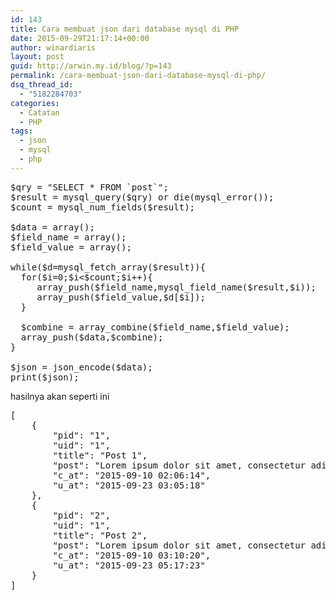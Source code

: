 ```yaml
---
id: 143
title: Cara membuat json dari database mysql di PHP
date: 2015-09-29T21:17:14+00:00
author: winardiaris
layout: post
guid: http://arwin.my.id/blog/?p=143
permalink: /cara-membuat-json-dari-database-mysql-di-php/
dsq_thread_id:
  - "5182284703"
categories:
  - Catatan
  - PHP
tags:
  - json
  - mysql
  - php
---
```

<pre class="brush: php; title: ; notranslate" title="">$qry = "SELECT * FROM `post`";
$result	= mysql_query($qry) or die(mysql_error());
$count = mysql_num_fields($result);

$data = array();
$field_name = array();
$field_value = array();

while($d=mysql_fetch_array($result)){
  for($i=0;$i&lt;$count;$i++){
     array_push($field_name,mysql_field_name($result,$i));
     array_push($field_value,$d[$i]);
  }
  
  $combine = array_combine($field_name,$field_value);
  array_push($data,$combine);
}

$json = json_encode($data);
print($json);
</pre>

hasilnya akan seperti ini

<pre class="brush: jscript; title: ; notranslate" title="">[
    {
        "pid": "1",
        "uid": "1",
        "title": "Post 1",
        "post": "Lorem ipsum dolor sit amet, consectetur adipiscing elit. Donec at tortor libero. Nam sit amet tortor velit. Maecenas ac elementum sapien, condimentum scelerisque ex. Nulla aliquam nec erat posuere vulputate. In facilisis hendrerit mauris egestas condimentum. Ut hendrerit ipsum odio, sollicitudin pulvinar mauris pellentesque eu. Integer faucibus, lectus vitae pretium placerat, erat nisl laoreet leo, at eleifend risus sem sed elit. Aliquam ac felis sem. Suspendisse varius enim ac posuere aliquam. Fusce accumsan vel ex nec dictum. Curabitur faucibus odio nec interdum ornare. Cum sociis natoque penatibus et magnis dis parturient montes, nascetur ridiculus mus.",
        "c_at": "2015-09-10 02:06:14",
        "u_at": "2015-09-23 03:05:18"
    },
    {
        "pid": "2",
        "uid": "1",
        "title": "Post 2",
        "post": "Lorem ipsum dolor sit amet, consectetur adipiscing elit. Donec at tortor libero. Nam sit amet tortor velit. Maecenas ac elementum sapien, condimentum scelerisque ex. Nulla aliquam nec erat posuere vulputate. In facilisis hendrerit mauris egestas condimentum. Ut hendrerit ipsum odio, sollicitudin pulvinar mauris pellentesque eu. Integer faucibus, lectus vitae pretium placerat, erat nisl laoreet leo, at eleifend risus sem sed elit. Aliquam ac felis sem. Suspendisse varius enim ac posuere aliquam. Fusce accumsan vel ex nec dictum. Curabitur faucibus odio nec interdum ornare. Cum sociis natoque penatibus et magnis dis parturient montes, nascetur ridiculus mus.",
        "c_at": "2015-09-10 03:10:20",
        "u_at": "2015-09-23 05:17:23"
    }
]
</pre>